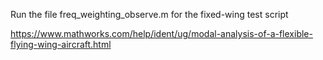 Run the file freq_weighting_observe.m for the fixed-wing test script

https://www.mathworks.com/help/ident/ug/modal-analysis-of-a-flexible-flying-wing-aircraft.html
